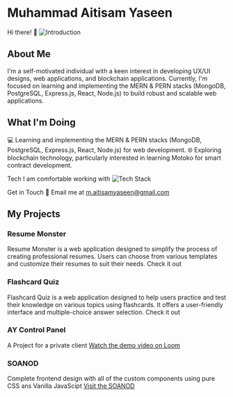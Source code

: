 # Muhammad Aitisam Yaseen

Hi there! 👋 
![Introduction](https://github.com/MaitisamY/certificates/blob/main/screen-1-github.png)

## About Me
I'm a self-motivated individual with a keen interest in developing UX/UI designs, web applications, and blockchain applications. Currently, I'm focused on learning and implementing the MERN & PERN stacks (MongoDB, PostgreSQL, Express.js, React, Node.js) to build robust and scalable web applications.

## What I'm Doing
💻 Learning and implementing the MERN & PERN stacks (MongoDB, PostgreSQL, Express.js, React, Node.js) for web development.
🌐 Exploring blockchain technology, particularly interested in learning Motoko for smart contract development.

Tech I am comfortable working with
![Tech Stack](https://github.com/MaitisamY/certificates/blob/main/screen-2-github.png)

Get in Touch
📧 Email me at m.aitisamyaseen@gmail.com

## My Projects
### Resume Monster
Resume Monster is a web application designed to simplify the process of creating professional resumes. Users can choose from various templates and customize their resumes to suit their needs. Check it out

### Flashcard Quiz
Flashcard Quiz is a web application designed to help users practice and test their knowledge on various topics using flashcards. It offers a user-friendly interface and multiple-choice answer selection. Check it out

### AY Control Panel
A Project for a private client
[Watch the demo video on Loom](https://www.loom.com/share/e92aa71b71764b0db6afb09141c4ba44?sid=8e9ac939-c3c5-43c6-b2b8-f10f6d9834d3)

### SOANOD 
Complete frontend design with all of the custom components using pure CSS ans Vanilla JavaScipt
[Visit the SOANOD](https://soanod.com/)
